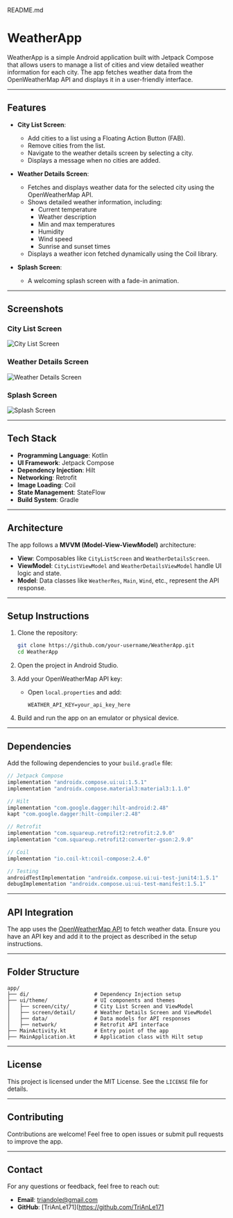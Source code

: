 README.md
# WeatherApp

WeatherApp is a simple Android application built with Jetpack Compose that allows users to manage a list of cities and view detailed weather information for each city. The app fetches weather data from the OpenWeatherMap API and displays it in a user-friendly interface.

---

## Features

- **City List Screen**:
  - Add cities to a list using a Floating Action Button (FAB).
  - Remove cities from the list.
  - Navigate to the weather details screen by selecting a city.
  - Displays a message when no cities are added.

- **Weather Details Screen**:
  - Fetches and displays weather data for the selected city using the OpenWeatherMap API.
  - Shows detailed weather information, including:
    - Current temperature
    - Weather description
    - Min and max temperatures
    - Humidity
    - Wind speed
    - Sunrise and sunset times
  - Displays a weather icon fetched dynamically using the Coil library.

- **Splash Screen**:
  - A welcoming splash screen with a fade-in animation.

---

## Screenshots

### City List Screen
![City List Screen](https://via.placeholder.com/400x800?text=City+List+Screen)

### Weather Details Screen
![Weather Details Screen](https://via.placeholder.com/400x800?text=Weather+Details+Screen)

### Splash Screen
![Splash Screen](https://via.placeholder.com/400x800?text=Splash+Screen)

---

## Tech Stack

- **Programming Language**: Kotlin
- **UI Framework**: Jetpack Compose
- **Dependency Injection**: Hilt
- **Networking**: Retrofit
- **Image Loading**: Coil
- **State Management**: StateFlow
- **Build System**: Gradle

---

## Architecture

The app follows a **MVVM (Model-View-ViewModel)** architecture:

- **View**: Composables like `CityListScreen` and `WeatherDetailsScreen`.
- **ViewModel**: `CityListViewModel` and `WeatherDetailsViewModel` handle UI logic and state.
- **Model**: Data classes like `WeatherRes`, `Main`, `Wind`, etc., represent the API response.

---

## Setup Instructions

1. Clone the repository:
   ```bash
   git clone https://github.com/your-username/WeatherApp.git
   cd WeatherApp
   ```

2. Open the project in Android Studio.

3. Add your OpenWeatherMap API key:
   - Open `local.properties` and add:
     ```properties
     WEATHER_API_KEY=your_api_key_here
     ```

4. Build and run the app on an emulator or physical device.

---

## Dependencies

Add the following dependencies to your `build.gradle` file:

```gradle
// Jetpack Compose
implementation "androidx.compose.ui:ui:1.5.1"
implementation "androidx.compose.material3:material3:1.1.0"

// Hilt
implementation "com.google.dagger:hilt-android:2.48"
kapt "com.google.dagger:hilt-compiler:2.48"

// Retrofit
implementation "com.squareup.retrofit2:retrofit:2.9.0"
implementation "com.squareup.retrofit2:converter-gson:2.9.0"

// Coil
implementation "io.coil-kt:coil-compose:2.4.0"

// Testing
androidTestImplementation "androidx.compose.ui:ui-test-junit4:1.5.1"
debugImplementation "androidx.compose.ui:ui-test-manifest:1.5.1"
```

---

## API Integration

The app uses the [OpenWeatherMap API](https://openweathermap.org/api) to fetch weather data. Ensure you have an API key and add it to the project as described in the setup instructions.

---

## Folder Structure

```
app/
├── di/                     # Dependency Injection setup
├── ui/theme/               # UI components and themes
│   ├── screen/city/        # City List Screen and ViewModel
│   ├── screen/detail/      # Weather Details Screen and ViewModel
│   ├── data/               # Data models for API responses
│   ├── network/            # Retrofit API interface
├── MainActivity.kt         # Entry point of the app
├── MainApplication.kt      # Application class with Hilt setup
```

---

## License

This project is licensed under the MIT License. See the `LICENSE` file for details.

---

## Contributing

Contributions are welcome! Feel free to open issues or submit pull requests to improve the app.

---

## Contact

For any questions or feedback, feel free to reach out:

- **Email**: triandole@gmail.com
- **GitHub**: [TriAnLe171](https://github.com/TriAnLe171
